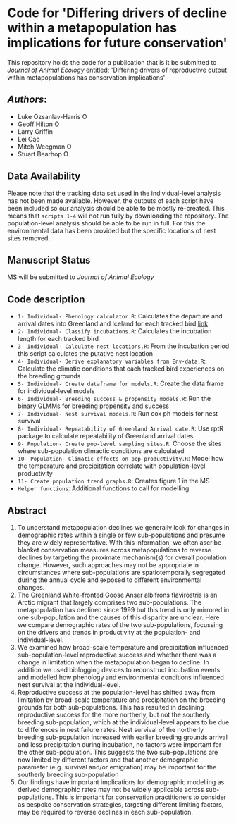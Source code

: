 # Code for 'Differing drivers of decline within a metapopulation has implications for future conservation'

This repository holds the code for a publication that is it be submitted to *Journal of Animal Ecology* entitled; 'Differing drivers of reproductive output within metapopulations has conservation implications'

## _Authors_:

- Luke Ozsanlav-Harris <a itemprop="sameAs" content="https://orcid.org/0000-0003-3889-6722" href="https://orcid.org/0000-0003-3889-6722" target="orcid.widget" rel="noopener" style="vertical-align:top;"><img src="https://orcid.org/sites/default/files/images/orcid_16x16.png" alt="ORCID iD icon" target="_blank" style="width:1em;margin-right:.5em;"/></a>
- Geoff Hilton <a itemprop="sameAs" content="https://orcid.org/0000-0001-9062-3030" href="https://orcid.org/0000-0001-9062-3030" target="orcid.widget" rel="me noopener noreferrer" style="vertical-align:top;"><img src="https://orcid.org/sites/default/files/images/orcid_16x16.png" alt="ORCID iD icon" style="width:1em;margin-right:.5em;"/></a>
- Larry Griffin
- Lei Cao
- Mitch Weegman <a itemprop="sameAs" content="https://orcid.org/0000-0003-1633-0920" href="https://orcid.org/0000-0003-1633-0920" target="orcid.widget" rel="me noopener noreferrer" style="vertical-align:top;"><img src="https://orcid.org/sites/default/files/images/orcid_16x16.png" alt="ORCID iD icon" style="width:1em;margin-right:.5em;"/></a>
- Stuart Bearhop <a itemprop="sameAs" content="https://orcid.org/0000-0002-5864-0129" href="https://orcid.org/0000-0002-5864-0129" target="orcid.widget" rel="me noopener noreferrer" style="vertical-align:top;"><img src="https://orcid.org/sites/default/files/images/orcid_16x16.png" alt="ORCID iD icon" style="width:1em;margin-right:.5em;"/></a>

## Data Availability

Please note that the tracking data set used in the individual-level analysis has not been made available. However, the outputs of each script have been included so our analysis should be able to be mostly re-created. This means that `scripts 1-4` will not run fully by downloading the repository. The population-level analysis should be able to be run in full. For this the environmental data has been provided but the specific locations of nest sites removed.


## Manuscript Status

MS will be submitted to *Journal of Animal Ecology*



## Code description

- `1- Individual- Phenology calculator.R`: Calculates the departure and arrival dates into Greenland and Iceland for each tracked bird [link](Code)                                 
- `2- Individual- Classify incubations.R`: Calculates the incubation length for each tracked bird                     
- `3- Individual- Calculate nest locations.R`: From the incubation period this script calculates the putative nest location                 
- `4- Individual- Derive explanatory variables from Env-data.R`: Calculate the climatic conditions that each tracked bird experiences on the breeding grounds 
- `5- Individual- Create dataframe for models.R`: Create the data frame for individual-level models             
- `6- Individual- Breeding success & propensity models.R`: Run the binary GLMMs for breeding propensity and success    
- `7- Individual- Nest survival models.R`: Run cox ph models for nest survival                     
- `8- Individual- Repeatability of Greenland Arrival date.R`: Use rptR package to calculate repeatability of Greenland arrival dates
- `9- Population- Create pop-level sampling sites.R`: Choose the sites where sub-population climactic conditions are calculated
- `10- Population- Climatic effects on pop-productivity.R`: Model how the temperature and precipitation correlate with population-level productivity    
- `11- Create population trend graphs.R`: Creates figure 1 in the MS
- `Helper functions`: Additional functions to call for modelling


## Abstract

1.	To understand metapopulation declines we generally look for changes in demographic rates within a single or few sub-populations and presume they are widely representative. With this information, we often ascribe blanket conservation measures across metapopulations to reverse declines by targeting the proximate mechanism(s) for overall population change. However, such approaches may not be appropriate in circumstances where sub-populations are spatiotemporally segregated during the annual cycle and exposed to different environmental changes. 
2.	The Greenland White-fronted Goose Anser albifrons flavirostris is an Arctic migrant that largely comprises two sub-populations. The metapopulation has declined since 1999 but this trend is only mirrored in one sub-population and the causes of this disparity are unclear. Here we compare demographic rates of the two sub-populations, focussing on the drivers and trends in productivity at the population- and individual-level. 
3.	We examined how broad-scale temperature and precipitation influenced sub-population-level reproductive success and whether there was a change in limitation when the metapopulation began to decline. In addition we used biologging devices to reconstruct incubation events and modelled how phenology and environmental conditions influenced nest survival at the individual-level. 
4.	Reproductive success at the population-level has shifted away from limitation by broad-scale temperature and precipitation on the breeding grounds for both sub-populations. This has resulted in declining reproductive success for the more northerly, but not the southerly breeding sub-population, which at the individual-level appears to be due to differences in nest failure rates. Nest survival of the northerly breeding sub-population increased with earlier breeding grounds arrival and less precipitation during incubation, no factors were important for the other sub-population. This suggests the two sub-populations are now limited by different factors and that another demographic parameter (e.g. survival and/or emigration) may be important for the southerly breeding sub-population
5.	Our findings have important implications for demographic modelling as derived demographic rates may not be widely applicable across sub-populations. This is important for conservation practitioners to consider as bespoke conservation strategies, targeting different limiting factors, may be required to reverse declines in each sub-population. 

